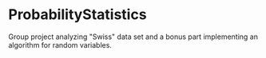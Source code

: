 # ProbabilityStatistics

Group project analyzing "Swiss" data set and a bonus part implementing an algorithm for random variables.
